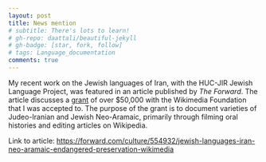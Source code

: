 ```yaml
---
layout: post
title: News mention
# subtitle: There's lots to learn!
# gh-repo: daattali/beautiful-jekyll
# gh-badge: [star, fork, follow]
# tags: Language_documentation
comments: true
---
```


My recent work on the Jewish languages of Iran, with the HUC-JIR Jewish Language Project, was featured in an article published by *The Forward*. The article discusses a [grant](https://meta.wikimedia.org/wiki/Grants:Programs/Wikimedia_Community_Fund/Documenting_and_increasing_Jewish_language_representation_on_Wikimedia) of over $50,000 with the Wikimedia Foundation that I was accepted to. The purpose of the grant is to document varieties of Judeo-Iranian and Jewish Neo-Aramaic, primarily through filming oral histories and editing articles on Wikipedia.

Link to article: <a href="https://forward.com/culture/554932/jewish-languages-iran-neo-aramaic-endangered-preservation-wikimedia">https://forward.com/culture/554932/jewish-languages-iran-neo-aramaic-endangered-preservation-wikimedia</a>

